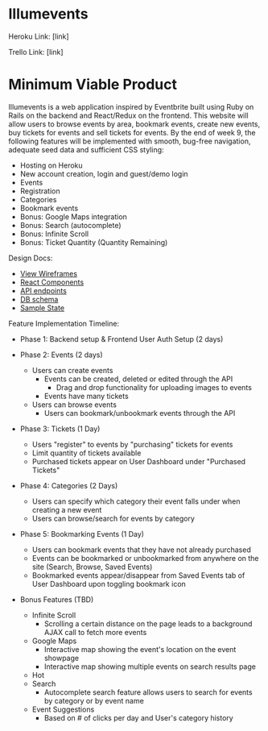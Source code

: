 # Illumevents

Heroku Link: [link]

Trello Link: [link]

# Minimum Viable Product
  Illumevents is a web application inspired by Eventbrite built using Ruby on Rails on the backend and React/Redux on the frontend. This website will allow users to browse events by area, bookmark events, create new events, buy tickets for events and sell tickets for events. By the end of week 9, the following features will be implemented with smooth, bug-free navigation, adequate seed data and sufficient CSS styling:

  - Hosting on Heroku
  - New account creation, login and guest/demo login
  - Events
  - Registration
  - Categories  
  - Bookmark events
  - Bonus: Google Maps integration
  - Bonus: Search (autocomplete)
  - Bonus: Infinite Scroll
  - Bonus: Ticket Quantity (Quantity Remaining)

  Design Docs:
  * [View Wireframes][wireframes]
  * [React Components][components]
  * [API endpoints][api-endpoints]
  * [DB schema][schema]
  * [Sample State][sample-state]

  [wireframes]: ./Wireframes/
  [components]: ./react_component_hierarchy.md
  [sample-state]: ./sample_state.md
  [api-endpoints]: ./api-endpoints.md
  [schema]: ./schema.md



  Feature Implementation Timeline:

  * Phase 1: Backend setup & Frontend User Auth Setup (2 days)
  * Phase 2: Events (2 days)
    * Users can create events
      * Events can be created, deleted or edited through the API
          * Drag and drop functionality for uploading images to events
      * Events have many tickets
    * Users can browse events
      * Users can bookmark/unbookmark events through the API
  * Phase 3: Tickets (1 Day)    
    * Users "register" to events by "purchasing" tickets for events
    * Limit quantity of tickets available
    * Purchased tickets appear on User Dashboard under "Purchased Tickets"

  * Phase 4: Categories (2 Days)
    * Users can specify which category their event falls under when creating a new event
    * Users can browse/search for events by category

  * Phase 5: Bookmarking Events (1 Day)
    * Users can bookmark events that they have not already purchased
    * Events can be bookmarked or unbookmarked from anywhere on the site (Search, Browse, Saved Events)
    * Bookmarked events appear/disappear from Saved Events tab of User Dashboard upon toggling bookmark icon

  * Bonus Features (TBD)
    * Infinite Scroll
      * Scrolling a certain distance on the page leads to a background AJAX call to fetch more events
    * Google Maps
      * Interactive map showing the event's location on the event showpage
      * Interactive map showing multiple events on search results page
    * Hot   
    * Search
      * Autocomplete search feature allows users to search for events by category or by event name
    * Event Suggestions
      * Based on # of clicks per day and User's category history
